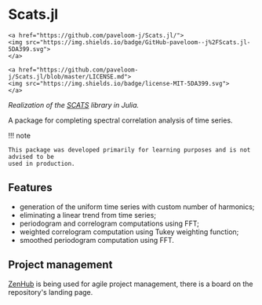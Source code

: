 # Scats.jl

```@raw html
<a href="https://github.com/paveloom-j/Scats.jl/">
<img src="https://img.shields.io/badge/GitHub-paveloom--j%2FScats.jl-5DA399.svg">
</a>

<a href="https://github.com/paveloom-j/Scats.jl/blob/master/LICENSE.md">
<img src="https://img.shields.io/badge/license-MIT-5DA399.svg">
</a>
```

_Realization of the [SCATS](https://github.com/Paveloom/C3) library in Julia._

A package for completing spectral correlation analysis of time series.

!!! note

    This package was developed primarily for learning purposes and is not advised to be
    used in production.

## Features
- generation of the uniform time series with custom number of harmonics;
- eliminating a linear trend from time series;
- periodogram and correlogram computations using FFT;
- weighted correlogram computation using Tukey weighting function;
- smoothed periodogram computation using FFT.

## Project management

[ZenHub](https://www.zenhub.com) is being used for agile project management,
there is a board on the repository's landing page.
